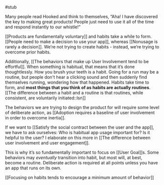 ---
---

#stub

Many people read Hooked and think to themselves, “Aha! I have discovered the key to making great products! People just need to use it all of the time and respond instantly to our whistle!”

[[Products are fundamentally voluntary]] and habits take a while to form. [[People need to make a decision to use your app]], whereas [[Nonusage is rarely a decision]]. We’re not trying to create habits - instead, we’re trying to overcome prior habits. 

Additionally, [[The behaviors that make up User Involvement tend to be effortful]]. When something is habitual, that means that it’s done thoughtlessly. How you brush your teeth is a habit. Going for a run may be a routine, but people don't hear a clicking sound and then suddenly find themselves running, wondering how that happened. Habits take time to form, and **most things that you think of as habits are actually routines**. 	[[The difference between a habit and a routine is that routines, while consistent, are voluntarily initiated::lsn]]


The behaviors we are trying to design the product for will require some level of deliberate action, as [[Adoption requires a baseline of user involvement in order to overcome inertia]]. 

If we want to [[Satisfy the social contract between the user and the app]], we have to ask ourselves: Who is habitual app usage important for? Is it helpful to the user? I elaborate on this more in [[The difference between user involvement and user engagement]].

This is why it’s so fundamentally important to focus on [[User Goal]]s. Some behaviors may *eventually* transition into habit, but most will, at best, become a routine. Deliberate action is required at all points unless you have an app that runs on its own.

[[Focusing on habits tends to encourage a minimum amount of behavior]]